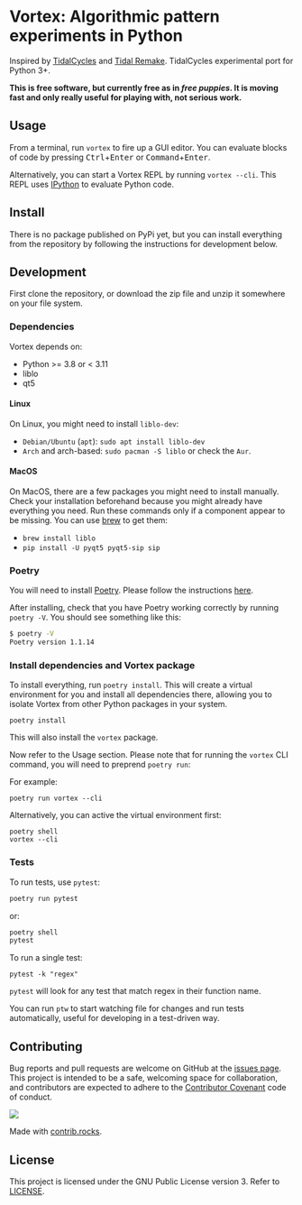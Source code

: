 # Vortex: Algorithmic pattern experiments in Python

Inspired by [TidalCycles](https://tidalcycles.org) and
[Tidal Remake](https://github.com/yaxu/remake). TidalCycles experimental port
for Python 3+.

**This is free software, but currently free as in _free puppies_. It is moving
fast and only really useful for playing with, not serious work.**

## Usage

From a terminal, run `vortex` to fire up a GUI editor. You can evaluate blocks
of code by pressing <kbd>Ctrl</kbd>+<kbd>Enter</kbd> or
<kbd>Command</kbd>+<kbd>Enter</kbd>.

Alternatively, you can start a Vortex REPL by running `vortex --cli`. This REPL
uses [IPython](https://ipython.org/) to evaluate Python code.

## Install

There is no package published on PyPi yet, but you can install everything from
the repository by following the instructions for development below.

## Development

First clone the repository, or download the zip file and unzip it somewhere on
your file system.

### Dependencies

Vortex depends on:

* Python >= 3.8 or < 3.11
* liblo
* qt5

#### Linux

On Linux, you might need to install `liblo-dev`:

* `Debian/Ubuntu` (`apt`): `sudo apt install liblo-dev`
* `Arch` and arch-based: `sudo pacman -S liblo` or check the `Aur`.

#### MacOS

On MacOS, there are a few packages you might need to install manually. Check
your installation beforehand because you might already have everything you need.
Run these commands only if a component appear to be missing. You can use
[brew](https://brew.sh/) to get them:

* `brew install liblo`
* `pip install -U pyqt5 pyqt5-sip sip`

### Poetry

You will need to install [Poetry](https://python-poetry.org/). Please follow
the instructions [here](https://python-poetry.org/docs/master/#installation).

After installing, check that you have Poetry working correctly by running
`poetry -V`. You should see something like this:

```bash
$ poetry -V
Poetry version 1.1.14
```

### Install dependencies and Vortex package

To install everything, run `poetry install`.  This will create a virtual
environment for you and install all dependencies there, allowing you to isolate
Vortex from other Python packages in your system.

```
poetry install
```

This will also install the `vortex` package.

Now refer to the Usage section.  Please note that for running the `vortex` CLI command, you will need to preprend `poetry run`:

For example:

```
poetry run vortex --cli
```

Alternatively, you can active the virtual environment first:

```
poetry shell
vortex --cli
```

### Tests

To run tests, use `pytest`:

```bash
poetry run pytest
```

or:

```bash
poetry shell
pytest
```

To run a single test:

```
pytest -k "regex"
```

`pytest` will look for any test that match regex in their function name.

You can run `ptw` to start watching file for changes and run tests
automatically, useful for developing in a test-driven way.

## Contributing

Bug reports and pull requests are welcome on GitHub at the
[issues page](https://github.com/tidalcycles/vortex/issues). This project is
intended to be a safe, welcoming space for collaboration, and contributors are
expected to adhere to the [Contributor Covenant](http://contributor-covenant.org)
code of conduct.

<a href="https://github.com/tidalcycles/vortex/graphs/contributors">
  <img src="https://contrib.rocks/image?repo=tidalcycles/vortex" />
</a>

Made with [contrib.rocks](https://contrib.rocks).

## License

This project is licensed under the GNU Public License version 3. Refer to
[LICENSE](https://github.com/tidalcycles/vortex/blob/main/LICENSE).
